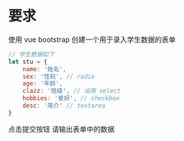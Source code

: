 # 要求
使用 vue bootstrap 创建一个用于录入学生数据的表单

```js
// 学生数据如下
let stu = {
    name: '姓名',
    sex: '性别', // radio
    age: '年龄',
    clazz: '班级', // 设用 select
    hobbies: '爱好', // checkbox
    desc: '简介' // textarea
}
```

点击提交按钮 请输出表单中的数据